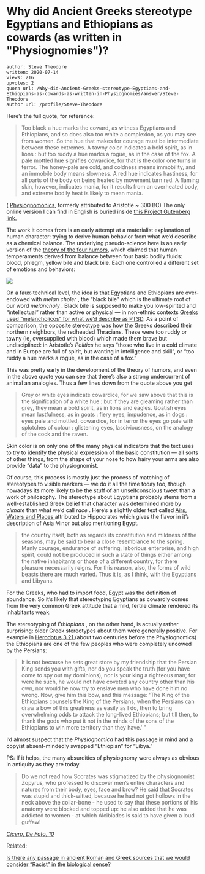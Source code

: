 # Why did Ancient Greeks stereotype Egyptians and Ethiopians as cowards (as written in "Physiognomies")?

	author: Steve Theodore
	written: 2020-07-14
	views: 216
	upvotes: 2
	quora url: /Why-did-Ancient-Greeks-stereotype-Egyptians-and-Ethiopians-as-cowards-as-written-in-Physiognomies/answer/Steve-Theodore
	author url: /profile/Steve-Theodore


Here’s the full quote, for reference:

> Too black a hue marks the coward, as witness Egyptians and Ethiopians, and so does also too white a complexion, as you may see from women. So the hue that makes for courage must be intermediate between these extremes. A tawny color indicates a bold spirit, as in lions : but too ruddy a hue marks a rogue, as in the case of the fox. A pale mottled hue signifies cowardice, for that is the color one turns in terror. The honey-pale are cold, and coldness means immobility, and an immobile body means slowness. A red hue indicates hastiness, for all parts of the body on being heated by movement turn red. A flaming skin, however, indicates mania, for it results from an overheated body, and extreme bodily heat is likely to mean mania.

( [Physiognomonics](https://en.wikipedia.org/wiki/Physiognomonics), formerly attributed to Aristotle ~ 300 BC) The only online version I can find in English is buried inside [this Project Gutenberg link.](https://archive.org/stream/worksaristotle00arisuoft/worksaristotle00arisuoft_djvu.txt)

The work it comes from is an early attempt at a materialist explanation of human character: trying to derive human behavior from what we’d describe as a chemical balance. The underlying pseudo-science here is an early version of the [theory of the four humors](https://schoolshistory.org.uk/topics/medicine-through-time/medicine-in-ancient-greece/theory-of-the-four-humours/), which claimed that human temperaments derived from balance between four basic bodily fluids: blood, phlegm, yellow bile and black bile. Each one controlled a different set of emotions and behaviors:

![](https://qph.fs.quoracdn.net/main-qimg-72d327059e01b693e71879c8dc39d737)

On a faux-technical level, the idea is that Egyptians and Ethiopians are over-endowed with _melan choler_ , the “black bile” which is the ultimate root of our word _melancholy_ . Black bile is supposed to make you low-spirited and “intellectual” rather than active or physical — in non-ethnic contexts [Greeks used “melancholicos” for what we’d describe as PTSD](https://classical-inquiries.chs.harvard.edu/black-bile-yellow-bile-an-essay-on-warrior-dysfunctionality-and-the-prehistory-of-greek-medicine/). As a point of comparison, the opposite stereotype was how the Greeks described their northern neighbors, the redheaded Thracians. These were too ruddy or tawny (ie, oversupplied with blood) which made them brave but undisciplined: in Aristotle’s _Politics_ he says “those who live in a cold climate and in Europe are full of spirit, but wanting in intelligence and skill”, or “too ruddy a hue marks a rogue, as in the case of a fox.”

This was pretty early in the development of the theory of humors, and even in the above quote you can see that there’s also a strong undercurrent of animal an analogies. Thus a few lines down from the quote above you get

> Grey or white eyes indicate cowardice, for we saw above that this is the signification of a white hue : but if they are gleaming rather than grey, they mean a bold spirit, as in lions and eagles. Goatish eyes mean lustfulness, as in goats : fiery eyes, impudence, as in dogs : eyes pale and mottled, cowardice, for in terror the eyes go pale with splotches of colour : glistening eyes, lasciviousness, on the analogy of the cock and the raven.

Skin color is on only one of the many physical indicators that the text uses to try to identify the physical expression of the basic constitution — all sorts of other things, from the shape of your nose to how hairy your arms are also provide “data” to the physiognomist.

Of course, this process is mostly just the process of matching of stereotypes to visible markers — we do it all the time today too, though nowadays its more likely to be the stuff of an unselfconscious tweet than a work of philosophy. The stereotype about Egyptians probably stems from a well-established Greek belief that character was determined more by _climate_ than what we’d call _race_ . Here’s a slightly older text called [Airs, Waters and Places ](http://classics.mit.edu/Hippocrates/airwatpl.html)attributed to Hippocrates which gives the flavor in it’s description of Asia Minor but also mentioning Egypt.

> the country itself, both as regards its constitution and mildness of the seasons, may be said to bear a close resemblance to the spring. Manly courage, endurance of suffering, laborious enterprise, and high spirit, could not be produced in such a state of things either among the native inhabitants or those of a different country, for there pleasure necessarily reigns. For this reason, also, the forms of wild beasts there are much varied. Thus it is, as I think, with the Egyptians and Libyans.

For the Greeks, who had to import food, Egypt was the definition of abundance. So it’s likely that stereotyping Egyptians as cowardly comes from the very common Greek attitude that a mild, fertile climate rendered its inhabitants weak.

The stereotyping of _Ethiopians_ , on the other hand, is actually rather surprising: older Greek stereotypes about them were generally positive. For example in [Herodotus 3.21 ](https://penelope.uchicago.edu/Thayer/E/Roman/Texts/Herodotus/3A*.html#31)(about two centuries before the Physiognomics) the Ethiopians are one of the few peoples who were completely uncowed by the Persians:

> It is not because he sets great store by my friendship that the Persian King sends you with gifts, nor do you speak the truth (for you have come to spy out my dominions), nor is your king a righteous man; for were he such, he would not have coveted any country other than his own, nor would he now try to enslave men who have done him no wrong. Now, give him this bow, and this message: 'The King of the Ethiopians counsels the King of the Persians, when the Persians can draw a bow of this greatness as easily as I do, then to bring overwhelming odds to attack the long-lived Ethiopians; but till then, to thank the gods who put it not in the minds of the sons of the Ethiopians to win more territory than they have.' "

I’d almost suspect that the _Physiognomica_ had this passage in mind and a copyist absent-mindedly swapped “Ethiopian” for “Libya.”



PS: If it helps, the many absurdities of physiognomy were always as obvious in antiquity as they are today.

> Do we not read how Socrates was stigmatized by the physiognomist Zopyrus, who professed to discover men’s entire characters and natures from their body, eyes, face and brow? He said that Socrates was stupid and thick-witted, because he had not got hollows in the neck above the collar-bone - he used to say that these portions of his anatomy were blocked and topped up: he also added that he was addicted to women - at which Alcibiades is said to have given a loud guffaw!

_[Cicero, De Fato, 10](https://www.informationphilosopher.com/solutions/philosophers/cicero/de_fato_english.html#10)_ 

Related:

[Is there any passage in ancient Roman and Greek sources that we would consider “Racist” in the biological sense?](https://www.quora.com/Is-there-any-passage-in-ancient-Roman-and-Greek-sources-that-we-would-consider-%E2%80%9CRacist%E2%80%9D-in-the-biological-sense/answer/Steve-Theodore?ch=10&share=b7c107ec&srid=zLvM)


